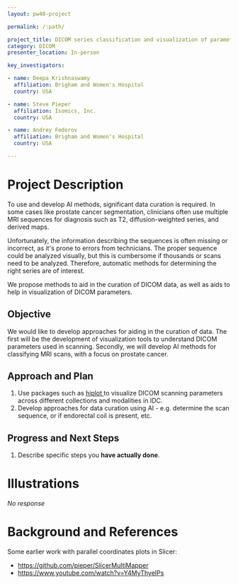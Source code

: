 ```yaml
---
layout: pw40-project

permalink: /:path/

project_title: DICOM series classification and visualization of parameters
category: DICOM
presenter_location: In-person

key_investigators:

- name: Deepa Krishnaswamy
  affiliation: Brigham and Women's Hospital
  country: USA

- name: Steve Pieper
  affiliation: Isomics, Inc.
  country: USA

- name: Andrey Fedorov
  affiliation: Brigham and Women's Hospital
  country: USA

---
```


# Project Description

<!-- Add a short paragraph describing the project. -->

To use and develop AI methods, significant data curation is required. In some cases like prostate cancer segmentation, clinicians often use multiple MRI sequences for diagnosis such as T2, diffusion-weighted series, and derived maps.

Unfortunately, the information describing the sequences is often missing or incorrect, as it's prone to errors from technicians. The proper sequence could be analyzed visually, but this is cumbersome if thousands or scans need to be analyzed. Therefore, automatic methods for determining the right series are of interest.

We propose methods to aid in the curation of DICOM data, as well as aids to help in visualization of DICOM parameters.

## Objective

<!-- Describe here WHAT you would like to achieve (what you will have as end result). -->

We would like to develop approaches for aiding in the curation of data. The first will be the development of visualization tools to understand DICOM parameters used in scanning. Secondly, we will develop AI methods for classifying MRI scans, with a focus on prostate cancer.

## Approach and Plan

<!-- Describe here HOW you would like to achieve the objectives stated above. -->

1.  Use packages such as [hiplot ](https://ai.meta.com/blog/hiplot-high-dimensional-interactive-plots-made-easy/) to visualize DICOM scanning parameters across different collections and modalities in IDC.
2.  Develop approaches for data curation using AI - e.g. determine the scan sequence, or if endorectal coil is present, etc.

## Progress and Next Steps

<!-- Update this section as you make progress, describing of what you have ACTUALLY DONE.
     If there are specific steps that you could not complete then you can describe them here, too. -->

1.  Describe specific steps you **have actually done**.

# Illustrations

<!-- Add pictures and links to videos that demonstrate what has been accomplished. -->

*No response*

# Background and References

<!-- If you developed any software, include link to the source code repository.
     If possible, also add links to sample data, and to any relevant publications. -->

Some earlier work with parallel coordinates plots in Slicer:
* https://github.com/pieper/SlicerMultiMapper
* https://www.youtube.com/watch?v=Y4MyThyeIPs
